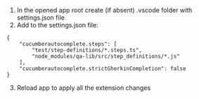 1. In the opened app root create (if absent) .vscode folder with settings.json file <br>
2. Add to the settings.json file: <br>
```
{
    "cucumberautocomplete.steps": [
        "test/step-definitions/*.steps.ts",
        "node_modules/qa-lib/src/step_definitions/*.js"
    ],
    "cucumberautocomplete.strictGherkinCompletion": false
}
``` 

3. Reload app to apply all the extension changes